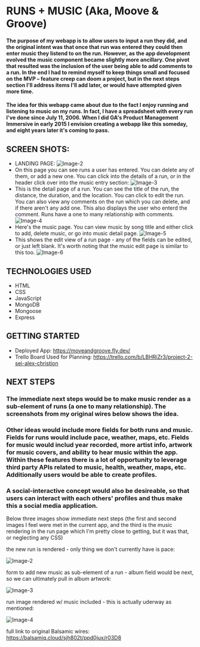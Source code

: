 # RUNS + MUSIC (Aka, Moove & Groove)

#### The purpose of my webapp is to allow users to input a run they did, and the original intent was that once that run was entered they could then enter music they listend to on the run. However, as the app development evolved the music component became slightly more ancillary. One pivot that resulted was the inclusion of the user being able to add comments to a run. In the end I had to remind myself to keep things small and focused on the MVP – feature creep can doom a project, but in the next steps section I'll address items I'll add later, or would have attempted given more time. 


#### The idea for this webapp came about due to the fact I enjoy running and listening to music on my runs. In fact, I have a spreadsheet with every run I've done since July 11, 2006. When I did GA's Product Management Immersive in early 2015 I envision creating a webapp like this someday, and eight years later it's coming to pass. 

## SCREEN SHOTS:
- LANDING PAGE:
![Image-2](https://i.imgur.com/8gHUAsI.png)
- On this page you can see runs a user has entered. You can delete any of them, or add a new one. You can click into the details of a run, or in the header click over into the music entry section: 
![Image-3](https://i.imgur.com/qfCmJOm.png)
- This is the detail page of a run. You can see the title of the run, the distance, the duration, and the location. You can click to edit the run. You can also view any comments on the run which you can delete, and if there aren't any add one. This also displays the user who enterd the comment. Runs have a one to many relationship with comments. 
![Image-4](https://i.imgur.com/mURooyj.png)
- Here's the music page. You can view music by song title and either click to add, delete music, or go into music detail page. 
![Image-5](https://i.imgur.com/L7OXySU.png)
- This shows the edit view of a run page - any of the fields can be edited, or just left blank. It's worth noting that the music edit page is similar to this too. 
![Image-6](https://i.imgur.com/Tpc2dyp.png)

## TECHNOLOGIES USED
- HTML
- CSS
- JavaScript
- MongoDB
- Mongoose
- Express

## GETTING STARTED
- Deployed App: https://moveandgroove.fly.dev/
- Trello Board Used for Planning: https://trello.com/b/LBHRiZr3/project-2-sei-alex-christion

## NEXT STEPS

### The immediate next steps would be to make music render as a sub-element of runs (a one to many relationship). The screenshots from my original wires below shows the idea. 

### Other ideas would include more fields for both runs and music. Fields for runs would include pace, weather, maps, etc. Fields for music would includ year recorded, more artist info, artwork for music covers, and ability to hear music within the app. Within these features there is a lot of opportunity to leverage third party APIs related to music, health, weather, maps, etc. Additionally users would be able to create profiles. 

### A social-interactive concept would also be desireable, so that users can interact with each others' profiles and thus make this a social media application. 

Below three images show immediate next steps (the first and second images I feel were met in the current app, and the third is the music rendering in the run page which I'm pretty close to getting, but it was that, or neglecting any CSS)

the new run is rendered - only thing we don't currently have is pace: 

![Image-2](https://i.imgur.com/BNAU1wi.png)

form to add new music as sub-element of a run - album field would be next, so we can ultimately pull in album artwork: 

![Image-3](https://i.imgur.com/Tn3fOP5.png)

run image rendered w/ music included - this is actually uderway as mentioned: 

![Image-4](https://i.imgur.com/zGEWhl8.png)

full link to original Balsamic wires: https://balsamiq.cloud/sjh802t/ppd0jux/r03D8